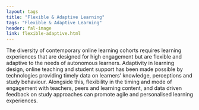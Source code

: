 ```yaml
---
layout: tags
title: "Flexible & Adaptive Learning"
tags: "Flexible & Adaptive Learning"
header: fal-image
link: flexible-adaptive.html
---
```


The diversity of contemporary online learning cohorts requires learning experiences that are designed for high engagement but are flexible and adaptive to the needs of autonomous learners. Adaptivity in learning design, online teaching and student support has been made possible by technologies providing timely data on learners’ knowledge, perceptions and study behaviour. Alongside this, flexibility in the timing and mode of engagement with teachers, peers and learning content, and data driven feedback on study approaches can promote agile and personalised learning experiences. 